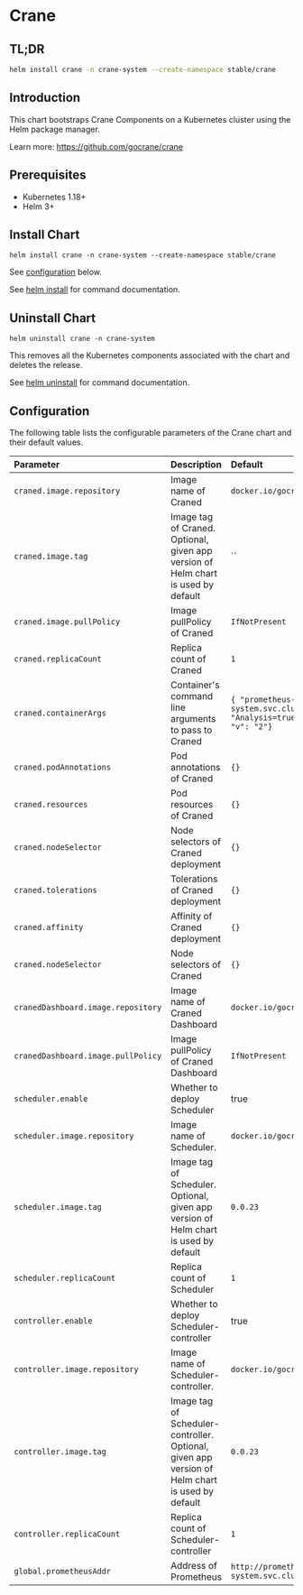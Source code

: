 # Crane
## TL;DR

```bash
helm install crane -n crane-system --create-namespace stable/crane
```

## Introduction

This chart bootstraps Crane Components on a Kubernetes cluster using the Helm package manager.

Learn more: https://github.com/gocrane/crane

## Prerequisites

* Kubernetes 1.18+
* Helm 3+

## Install Chart

```console
helm install crane -n crane-system --create-namespace stable/crane
```

See [configuration](#configuration) below.

See [helm install](https://helm.sh/docs/helm/helm_install/) for command documentation.

## Uninstall Chart

```console
helm uninstall crane -n crane-system
```

This removes all the Kubernetes components associated with the chart and deletes the release.

See [helm uninstall](https://helm.sh/docs/helm/helm_uninstall/) for command documentation.

## Configuration

The following table lists the configurable parameters of the Crane chart and their default values.

| Parameter                                                  | Description                               | Default                                         |
|:-----------------------------------------------------------|:------------------------------------------|:------------------------------------------------|
| `craned.image.repository`                                  | Image name of Craned                      | `docker.io/gocrane/craned`                |
| `craned.image.tag`                                         | Image tag of Craned. Optional, given app version of Helm chart is used by default | `` |
| `craned.image.pullPolicy`                                  | Image pullPolicy of Craned | `IfNotPresent` |
| `craned.replicaCount`                                      | Replica count of Craned | `1` |
| `craned.containerArgs`                                     | Container's command line arguments to pass to Craned | `{ "prometheus-address": "http://prometheus-server.crane-system.svc.cluster.local:8080", "feature-gates": "Analysis=true,TimeSeriesPrediction=true,Autoscaling=true", "v": "2"}` |
| `craned.podAnnotations`                                    | Pod annotations of Craned | `{}` |
| `craned.resources`                                         | Pod resources of Craned | `{}` |
| `craned.nodeSelector`                                      | Node selectors of Craned deployment| `{}` |
| `craned.tolerations`                                       | Tolerations of Craned deployment | `{}` |
| `craned.affinity`                                          | Affinity of Craned deployment | `{}` |
| `craned.nodeSelector`                                      | Node selectors of Craned | `{}` |
| `cranedDashboard.image.repository`                         | Image name of Craned Dashboard  | `docker.io/gocrane/craned` |
| `cranedDashboard.image.pullPolicy`                         | Image pullPolicy of Craned Dashboard | `IfNotPresent` |
| `scheduler.enable`                                         | Whether to deploy Scheduler               | true                |
| `scheduler.image.repository`                               | Image name of Scheduler.                  | `docker.io/gocrane/crane-scheduler` |
| `scheduler.image.tag`                                      | Image tag of Scheduler. Optional, given app version of Helm chart is used by default | `0.0.23` |
| `scheduler.replicaCount`                                   | Replica count of Scheduler | `1` |
| `controller.enable`                                        | Whether to deploy Scheduler-controller                   | true                |
| `controller.image.repository`                              | Image name of Scheduler-controller.  | `docker.io/gocrane/crane-scheduler-controller` |
| `controller.image.tag`                                     | Image tag of Scheduler-controller. Optional, given app version of Helm chart is used by default | `0.0.23` |
| `controller.replicaCount`                                  | Replica count of Scheduler-controller | `1` |
| `global.prometheusAddr`                                    | Address of Prometheus | `http://prometheus-server.crane-system.svc.cluster.local:8080` |
